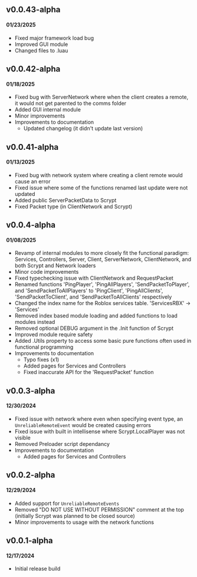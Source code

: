 ## v0.0.43-alpha
#### 01/23/2025
* Fixed major framework load bug
* Improved GUI module
* Changed files to .luau

## v0.0.42-alpha
#### 01/18/2025
* Fixed bug with ServerNetwork where when the client creates a remote, it would not get parented to the comms folder
* Added GUI internal module
* Minor improvements
* Improvements to documentation
    * Updated changelog (it didn't update last version)

## v0.0.41-alpha
#### 01/13/2025
* Fixed bug with network system where creating a client remote would cause an error
* Fixed issue where some of the functions renamed last update were not updated
* Added public ServerPacketData to Scrypt
* Fixed Packet type (in ClientNetwork and Scrypt)

## v0.0.4-alpha
#### 01/08/2025
* Revamp of internal modules to more closely fit the functional paradigm: Services, Controllers, Server, Client, ServerNetwork, ClientNetwork, and both Scrypt and Network loaders
* Minor code improvements
* Fixed typechecking issue with ClientNetwork and RequestPacket
* Renamed functions 'PingPlayer', 'PingAllPlayers', 'SendPacketToPlayer', and 'SendPacketToAllPlayers' to 'PingClient', 'PingAllClients', 'SendPacketToClient', and 'SendPacketToAllClients' respectively
* Changed the index name for the Roblox services table. 'ServicesRBX' -> 'Services'
* Removed index based module loading and added functions to load modules instead
* Removed optional DEBUG argument in the .Init function of Scrypt
* Improved module require safety
* Added .Utils property to access some basic pure functions often used in functional programming
* Improvements to documentation
    * Typo fixes (x1)
    * Added pages for Services and Controllers
    * Fixed inaccurate API for the 'RequestPacket' function

## v0.0.3-alpha
#### 12/30/2024
* Fixed issue with network where even when specifying event type, an `UnreliableRemoteEvent` would be created causing errors
* Fixed issue with built in intellisense where Scrypt.LocalPlayer was not visible
* Removed Preloader script dependancy
* Improvements to documentation
    * Added pages for Services and Controllers

## v0.0.2-alpha
#### 12/29/2024
* Added support for `UnreliableRemoteEvents`
* Removed "DO NOT USE WITHOUT PERMISSION" comment at the top (initially Scrypt was planned to be closed source)
* Minor improvements to usage with the network functions

## v0.0.1-alpha
#### 12/17/2024
* Initial release build
